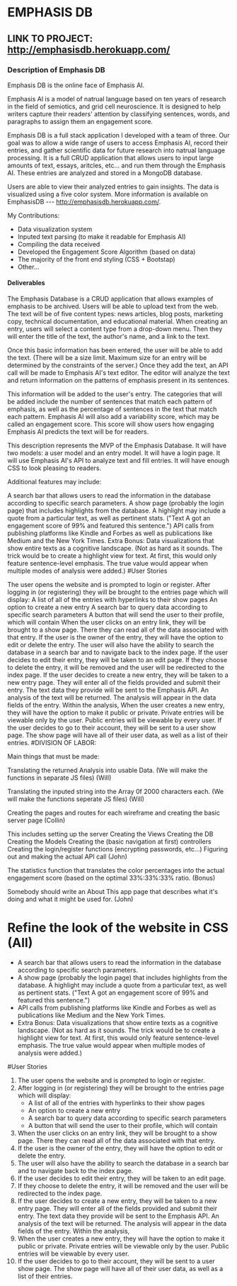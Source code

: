# EMPHASIS DB
## LINK TO PROJECT: http://emphasisdb.herokuapp.com/

### Description of Emphasis DB

Emphasis DB is the online face of Emphasis AI. 

Emphasis AI is a model of natrual language based on ten years of research in the field of semiotics, and grid cell neuroscience. It is designed to help writers capture their readers' attention by classifying sentences, words, and paragraphs to assign them an engagement score.

Emphasis DB is a full stack application I developed with a team of three. Our goal was to allow a wide range of users to access Emphasis AI, record their entries, and gather scientific data for future research into natrual language processing.
It is a full CRUD application that allows users to input large amounts of text, essays, aritcles, etc... and run them through the Emphasis AI. These entries are analyzed and stored in a MongoDB database. 

Users are able to view their analyzed entries to gain insights. The data is visualized using a five color system. More information is available on EmphasisDB --- http://emphasisdb.herokuapp.com/.

My Contributions:
- Data visualization system
- Inputed text parsing (to make it readable for Emphasis AI)
- Compiling the data received
- Developed the Engagement Score Algorithm (based on data)
- The majority of the front end styling (CSS + Bootstap)
- Other...










#### Deliverables

The Emphasis Database is a CRUD application that allows examples of emphasis to be archived. Users will be able to upload text from the web. The text will be of five content types: news articles, blog posts, marketing copy, technical documentation, and educational material. When creating an entry, users will select a content type from a drop-down menu. Then they will enter the title of the text, the author's name, and a link to the text.

Once this basic information has been entered, the user will be able to add the text. (There will be a size limit. Maximum size for an entry will be determined by the constraints of the server.) Once they add the text, an API call will be made to Emphasis AI's text editor. The editor will analyze the text and return information on the patterns of emphasis present in its sentences.

This information will be added to the user's entry. The categories that will be added include the number of sentences that match each pattern of emphasis, as well as the percentage of sentences in the text that match each pattern. Emphasis AI will also add a variability score, which may be called an engagement score. This score will show users how engaging Emphasis AI predicts the text will be for readers.

This description represents the MVP of the Emphasis Database. It will have two models: a user model and an entry model. It will have a login page. It will use Emphasis AI's API to analyze text and fill entries. It will have enough CSS to look pleasing to readers.

Additional features may include:

A search bar that allows users to read the information in the database according to specific search parameters.
A show page (probably the login page) that includes highlights from the database. A highlight may include a quote from a particular text, as well as pertinent stats. ("Text A got an engagement score of 99% and featured this sentence.")
API calls from publishing platforms like Kindle and Forbes as well as publications like Medium and the New York Times.
Extra Bonus: Data visualizations that show entire texts as a cognitive landscape. (Not as hard as it sounds. The trick would be to create a highlight view for text. At first, this would only feature sentence-level emphasis. The true value would appear when multiple modes of analysis were added.)
#User Stories

The user opens the website and is prompted to login or register.
After logging in (or registering) they will be brought to the entries page which will display:
A list of all of the entries with hyperlinks to their show pages
An option to create a new entry
A search bar to query data according to specific search parameters
A button that will send the user to their profile, which will contain
When the user clicks on an entry link, they will be brought to a show page. There they can read all of the data associated with that entry.
If the user is the owner of the entry, they will have the option to edit or delete the entry.
The user will also have the ability to search the database in a search bar and to navigate back to the index page.
If the user decides to edit their entry, they will be taken to an edit page.
If they choose to delete the entry, it will be removed and the user will be redirected to the index page.
If the user decides to create a new entry, they will be taken to a new entry page. They will enter all of the fields provided and submit their entry. The text data they provide will be sent to the Emphasis API. An analysis of the text will be returned. The analysis will appear in the data fields of the entry. Within the analysis,
When the user creates a new entry, they will have the option to make it public or private. Private entries will be viewable only by the user. Public entries will be viewable by every user.
If the user decides to go to their account, they will be sent to a user show page. The show page will have all of their user data, as well as a list of their entries.
#DIVISION OF LABOR:

Main things that must be made:

Translating the returned Analysis into usable Data. (We will make the functions in separate JS files) (Will)

Translating the inputed string into the Array 0f 2000 characters each. (We will make the functions seperate JS files) (Will)

Creating the pages and routes for each wireframe and creating the basic server page (Collin)

This includes setting up the server
Creating the Views
Creating the DB
Creating the Models
Creating the (basic navigation at first) controllers
Creating the login/register functions (encrypting passwords, etc…)
Figuring out and making the actual API call (John)

The statistics function that translates the color percentages into the actual engagement score (based on the optimal 33%:33%:33% ratio. (Bonus)

Somebody should write an About This app page that describes what it's doing and what it might be used for. (John)

Refine the look of the website in CSS (All)
=======
- A search bar that allows users to read the information in the database according to specific search parameters.
- A show page (probably the login page) that includes highlights from the database. A highlight may include a quote from a particular text, as well as pertinent stats. ("Text A got an engagement score of 99% and featured this sentence.")
- API calls from publishing platforms like Kindle and Forbes as well as publications like Medium and the New York Times.
- Extra Bonus: Data visualizations that show entire texts as a cognitive landscape. (Not as hard as it sounds. The trick would be to create a highlight view for text. At first, this would only feature sentence-level emphasis. The true value would appear when multiple modes of analysis were added.)

#User Stories
 1. The user opens the website and is prompted to login or register.
 2. After logging in (or registering) they will be brought to the entries page which will display:
     - A list of all of the entries with hyperlinks to their show pages
     - An option to create a new entry
     - A search bar to query data according to specific search parameters
     - A button that will send the user to their profile, which will contain
 3. When the user clicks on an entry link, they will be brought to a show page. There they can read all of the data associated with that entry.
 4. If the user is the owner of the entry, they will have the option to edit or delete the entry.
 5. The user will also have the ability to search the database in a search bar and to navigate back to the index page.
 6. If the user decides to edit their entry, they will be taken to an edit page.
 7. If they choose to delete the entry, it will be removed and the user will be redirected to the index page.
 8. If the user decides to create a new entry, they will be taken to a new entry page. They will enter all of the fields provided and submit their entry. The text data they provide will be sent to the Emphasis API. An analysis of the text will be returned. The analysis will appear in the data fields of the entry. Within the analysis,
 9. When the user creates a new entry, they will have the option to make it public or private. Private entries will be viewable only by the user. Public entries will be viewable by every user.
 10. If the user decides to go to their account, they will be sent to a user show page. The show page will have all of their user data, as well as a list of their entries.


